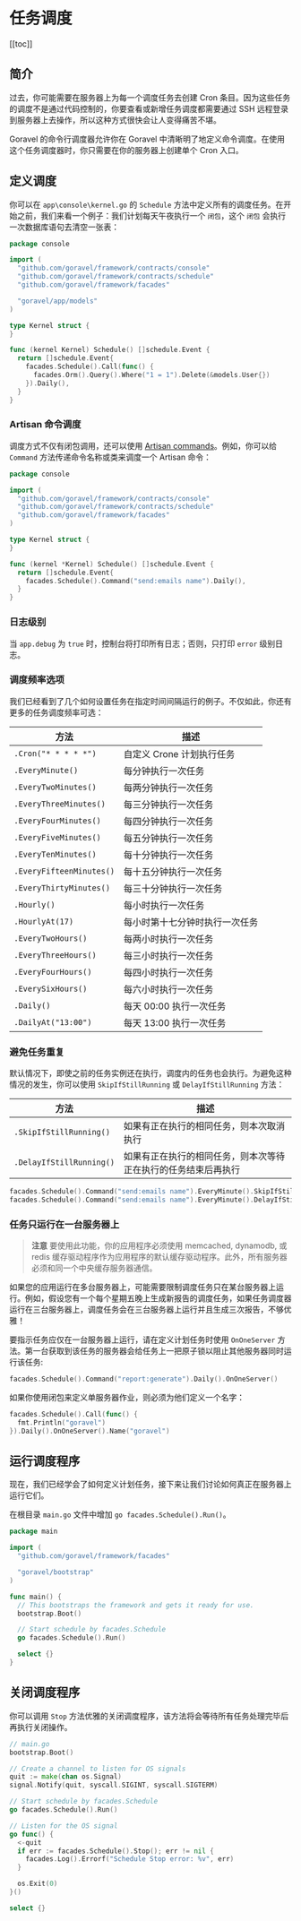 # 任务调度

[[toc]]

## 简介

过去，你可能需要在服务器上为每一个调度任务去创建 Cron 条目。因为这些任务的调度不是通过代码控制的，你要查看或新增任务调度都需要通过 SSH 远程登录到服务器上去操作，所以这种方式很快会让人变得痛苦不堪。

Goravel 的命令行调度器允许你在 Goravel 中清晰明了地定义命令调度。在使用这个任务调度器时，你只需要在你的服务器上创建单个 Cron 入口。

## 定义调度

你可以在 `app\console\kernel.go` 的 `Schedule` 方法中定义所有的调度任务。在开始之前，我们来看一个例子：我们计划每天午夜执行一个 `闭包`，这个 `闭包` 会执行一次数据库语句去清空一张表：

```go
package console

import (
  "github.com/goravel/framework/contracts/console"
  "github.com/goravel/framework/contracts/schedule"
  "github.com/goravel/framework/facades"

  "goravel/app/models"
)

type Kernel struct {
}

func (kernel Kernel) Schedule() []schedule.Event {
  return []schedule.Event{
    facades.Schedule().Call(func() {
      facades.Orm().Query().Where("1 = 1").Delete(&models.User{})
    }).Daily(),
  }
}
```

### Artisan 命令调度

调度方式不仅有闭包调用，还可以使用 [Artisan commands](./artisan-console.md)。例如，你可以给 `Command` 方法传递命令名称或类来调度一个 Artisan 命令：

```go
package console

import (
  "github.com/goravel/framework/contracts/console"
  "github.com/goravel/framework/contracts/schedule"
  "github.com/goravel/framework/facades"
)

type Kernel struct {
}

func (kernel *Kernel) Schedule() []schedule.Event {
  return []schedule.Event{
    facades.Schedule().Command("send:emails name").Daily(),
  }
}
```

### 日志级别

当 `app.debug` 为 `true` 时，控制台将打印所有日志；否则，只打印 `error` 级别日志。

### 调度频率选项

我们已经看到了几个如何设置任务在指定时间间隔运行的例子。不仅如此，你还有更多的任务调度频率可选：

| 方法                     | 描述                           |
| ------------------------ | ------------------------------ |
| `.Cron("* * * * *")`     | 自定义 Crone 计划执行任务      |
| `.EveryMinute()`         | 每分钟执行一次任务             |
| `.EveryTwoMinutes()`     | 每两分钟执行一次任务           |
| `.EveryThreeMinutes()`   | 每三分钟执行一次任务           |
| `.EveryFourMinutes()`    | 每四分钟执行一次任务           |
| `.EveryFiveMinutes()`    | 每五分钟执行一次任务           |
| `.EveryTenMinutes()`     | 每十分钟执行一次任务           |
| `.EveryFifteenMinutes()` | 每十五分钟执行一次任务         |
| `.EveryThirtyMinutes()`  | 每三十分钟执行一次任务         |
| `.Hourly()`              | 每小时执行一次任务             |
| `.HourlyAt(17)`          | 每小时第十七分钟时执行一次任务 |
| `.EveryTwoHours()`       | 每两小时执行一次任务           |
| `.EveryThreeHours()`     | 每三小时执行一次任务           |
| `.EveryFourHours()`      | 每四小时执行一次任务           |
| `.EverySixHours()`       | 每六小时执行一次任务           |
| `.Daily()`               | 每天 00:00 执行一次任务        |
| `.DailyAt("13:00")`      | 每天 13:00 执行一次任务        |

### 避免任务重复

默认情况下，即使之前的任务实例还在执行，调度内的任务也会执行。为避免这种情况的发生，你可以使用 `SkipIfStillRunning` 或 `DelayIfStillRunning` 方法：

| 方法                     | 描述                                                           |
| ------------------------ | -------------------------------------------------------------- |
| `.SkipIfStillRunning()`  | 如果有正在执行的相同任务，则本次取消执行                       |
| `.DelayIfStillRunning()` | 如果有正在执行的相同任务，则本次等待正在执行的任务结束后再执行 |

```go
facades.Schedule().Command("send:emails name").EveryMinute().SkipIfStillRunning()
facades.Schedule().Command("send:emails name").EveryMinute().DelayIfStillRunning()
```

### 任务只运行在一台服务器上

> **注意**
> 要使用此功能，你的应用程序必须使用 memcached, dynamodb, 或 redis 缓存驱动程序作为应用程序的默认缓存驱动程序。此外，所有服务器必须和同一个中央缓存服务器通信。

如果您的应用运行在多台服务器上，可能需要限制调度任务只在某台服务器上运行。例如，假设您有一个每个星期五晚上生成新报告的调度任务，如果任务调度器运行在三台服务器上，调度任务会在三台服务器上运行并且生成三次报告，不够优雅！

要指示任务应仅在一台服务器上运行，请在定义计划任务时使用 `OnOneServer` 方法。第一台获取到该任务的服务器会给任务上一把原子锁以阻止其他服务器同时运行该任务:

```go
facades.Schedule().Command("report:generate").Daily().OnOneServer()
```

如果你使用闭包来定义单服务器作业，则必须为他们定义一个名字：

```go
facades.Schedule().Call(func() {
  fmt.Println("goravel")
}).Daily().OnOneServer().Name("goravel")
```

## 运行调度程序

现在，我们已经学会了如何定义计划任务，接下来让我们讨论如何真正在服务器上运行它们。

在根目录 `main.go` 文件中增加 `go facades.Schedule().Run()`。

```go
package main

import (
  "github.com/goravel/framework/facades"

  "goravel/bootstrap"
)

func main() {
  // This bootstraps the framework and gets it ready for use.
  bootstrap.Boot()

  // Start schedule by facades.Schedule
  go facades.Schedule().Run()

  select {}
}
```

## 关闭调度程序

你可以调用 `Stop` 方法优雅的关闭调度程序，该方法将会等待所有任务处理完毕后再执行关闭操作。

```go
// main.go
bootstrap.Boot()

// Create a channel to listen for OS signals
quit := make(chan os.Signal)
signal.Notify(quit, syscall.SIGINT, syscall.SIGTERM)

// Start schedule by facades.Schedule
go facades.Schedule().Run()

// Listen for the OS signal
go func() {
  <-quit
  if err := facades.Schedule().Stop(); err != nil {
    facades.Log().Errorf("Schedule Stop error: %v", err)
  }

  os.Exit(0)
}()

select {}
```

<CommentService/>